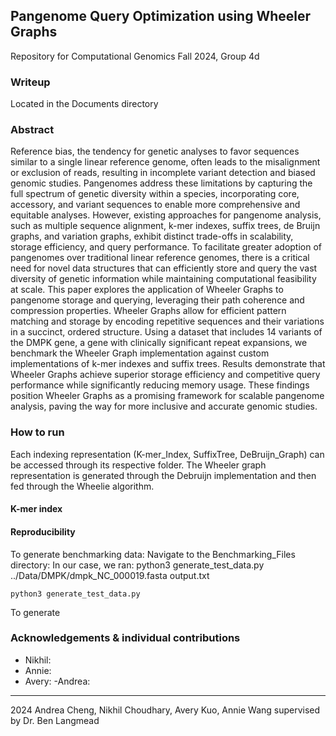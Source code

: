 
## Pangenome Query Optimization using Wheeler Graphs
Repository for Computational Genomics Fall 2024, Group 4d

### Writeup 
Located in the Documents directory 

### Abstract
Reference bias, the tendency for genetic analyses to favor sequences similar to a single linear reference genome, often leads to the misalignment or exclusion of reads, resulting in incomplete variant detection and biased genomic studies. Pangenomes address these limitations by capturing the full spectrum of genetic diversity within a species, incorporating core, accessory, and variant sequences to enable more comprehensive and equitable analyses. However, existing approaches for pangenome analysis, such as multiple sequence alignment, k-mer indexes, suffix trees, de Bruijn graphs, and variation graphs, exhibit distinct trade-offs in scalability, storage efficiency, and query performance. To facilitate greater adoption of pangenomes over traditional linear reference genomes, there is a critical need for novel data structures that can efficiently store and query the vast diversity of genetic information while maintaining computational feasibility at scale. This paper explores the application of Wheeler Graphs to pangenome storage and querying, leveraging their path coherence and compression properties. Wheeler Graphs allow for efficient pattern matching and storage by encoding repetitive sequences and their variations in a succinct, ordered structure. Using a dataset that includes 14 variants of the DMPK gene, a gene with clinically significant repeat expansions, we benchmark the Wheeler Graph implementation against custom implementations of k-mer indexes and suffix trees. Results demonstrate that Wheeler Graphs achieve superior storage efficiency and competitive query performance while significantly reducing memory usage. These findings position Wheeler Graphs as a promising framework for scalable pangenome analysis, paving the way for more inclusive and accurate genomic studies.


### How to run
Each indexing representation (K-mer_Index, SuffixTree, DeBruijn_Graph) can be accessed through its respective folder. The Wheeler graph representation is generated through the Debruijn implementation and then fed through the Wheelie algorithm.

#### K-mer index

#### Reproducibility
To generate benchmarking data: Navigate to the Benchmarking_Files directory: In our case, we ran: python3 generate_test_data.py ../Data/DMPK/dmpk_NC_000019.fasta output.txt
  ```
  python3 generate_test_data.py
  ```

To generate

### Acknowledgements & individual contributions
- Nikhil:
- Annie:
- Avery:
-Andrea:

---
2024 Andrea Cheng, Nikhil Choudhary, Avery Kuo, Annie Wang supervised by Dr. Ben Langmead
